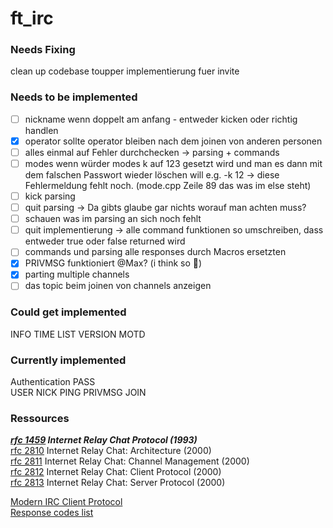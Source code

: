 # ft_irc

### Needs Fixing
clean up codebase
toupper implementierung fuer invite

### Needs to be implemented 
- [ ]  nickname wenn doppelt am anfang - entweder kicken oder richtig handlen
- [X]  operator sollte operator bleiben nach dem joinen von anderen personen
- [ ]  alles einmal auf Fehler durchchecken → parsing + commands
- [ ]  modes wenn würder modes k auf 123 gesetzt wird und man es dann mit dem falschen Passwort wieder löschen will e.g. -k 12 → diese Fehlermeldung fehlt noch. (mode.cpp Zeile 89 das was im else steht)
- [ ]  kick parsing
- [ ]  quit parsing -> Da gibts glaube gar nichts worauf man achten muss?
- [ ]  schauen was im parsing an sich noch fehlt
- [ ]  quit implementierung → alle command funktionen so umschreiben, dass entweder true oder false returned wird
- [ ]  commands und parsing alle responses durch Macros ersetzten
- [X]  PRIVMSG funktioniert @Max? (i think so 👀)
- [X]  parting multiple channels
- [ ]  das topic beim joinen von channels anzeigen

### Could get implemented
INFO
TIME
LIST
VERSION
MOTD

### Currently implemented
Authentication
PASS  
USER
NICK
PING
PRIVMSG
JOIN

### Ressources
***[rfc 1459](https://www.rfc-editor.org/rfc/rfc1459) Internet Relay Chat Protocol (1993)***  
[rfc 2810](https://www.rfc-editor.org/rfc/rfc2810) Internet Relay Chat: Architecture (2000)  
[rfc 2811](https://www.rfc-editor.org/rfc/rfc2811) Internet Relay Chat: Channel Management (2000)  
[rfc 2812](https://www.rfc-editor.org/rfc/rfc2812) Internet Relay Chat: Client Protocol (2000)  
[rfc 2813](https://www.rfc-editor.org/rfc/rfc2813) Internet Relay Chat: Server Protocol (2000)  

[Modern IRC Client Protocol](https://modern.ircdocs.horse/)  
[Response codes list](https://www.alien.net.au/irc/irc2numerics.html)  
